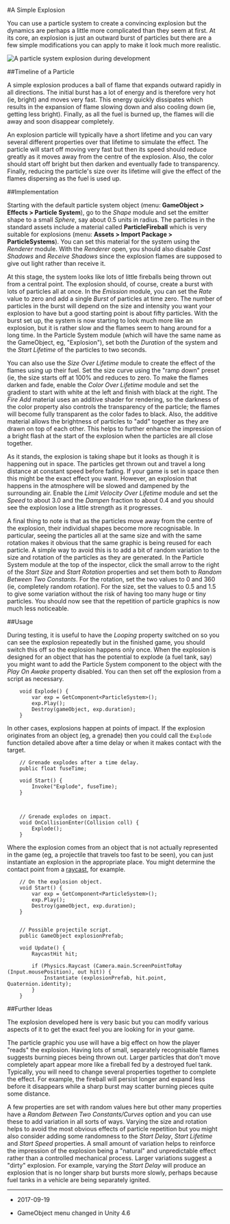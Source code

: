 #A Simple Explosion

You can use a particle system to create a convincing explosion but the dynamics are perhaps a little more complicated than they seem at first. At its core, an explosion is just an outward burst of particles but there are a few simple modifications you can apply to make it look much more realistic.

![A particle system explosion during development](../uploads/Main/PartSysExpScreenshot.png)


##Timeline of a Particle

A simple explosion produces a ball of flame that expands outward rapidly in all directions. The initial burst has a lot of energy and is therefore very hot (ie, bright) and moves very fast. This energy quickly dissipates which results in the expansion of flame slowing down and also cooling down (ie, getting less bright). Finally, as all the fuel is burned up, the flames will die away and soon disappear completely.

An explosion particle will typically have a short lifetime and you can vary several different properties over that lifetime to simulate the effect. The particle will start off moving very fast but then its speed should reduce greatly as it moves away from the centre of the explosion. Also, the color should start off bright but then darken and eventually fade to transparency. Finally, reducing the particle's size over its lifetime will give the effect of the flames dispersing as the fuel is used up.


##Implementation

Starting with the default particle system object (menu: __GameObject &gt; Effects &gt; Particle System__), go to the _Shape_ module and set the emitter shape to a small _Sphere_, say about 0.5 units in radius. The particles in the standard assets include a material called __ParticleFireball__ which is very suitable for explosions (menu: __Assets &gt; Import Package &gt; ParticleSystems__). You can set this material for the system using the _Renderer_ module.
With the _Renderer_ open, you should also disable _Cast Shadows_ and _Receive Shadows_ since the explosion flames are supposed to give out light rather than receive it.

At this stage, the system looks like lots of little fireballs being thrown out from a central point. The explosion should, of course, create a burst with lots of particles all at once. In the _Emission_ module, you can set the _Rate_ value to zero and add a single _Burst_ of particles at time zero. The number of particles in the burst will depend on the size and intensity you want your explosion to have but a good starting point is about fifty particles. With the burst set up, the system is now starting to look much more like an explosion, but it is rather slow and the flames seem to hang around for a long time. In the Particle System module (which will have the same name as the GameObject, eg, "Explosion"), set both the _Duration_ of the system and the _Start Lifetime_ of the particles to two seconds.

You can also use the _Size Over Lifetime_ module to create the effect of the flames using up their fuel. Set the size curve using the "ramp down" preset (ie, the size starts off at 100% and reduces to zero. To make the flames darken and fade, enable the _Color Over Lifetime_ module and set the gradient to start with white at the left and finish with black at the right. The _Fire Add_ material uses an additive shader for rendering, so the darkness of the color property also controls the transparency of the particle; the flames will become fully transparent as the color fades to black. Also, the additive material allows the brightness of particles to "add" together as they are drawn on top of each other. This helps to further enhance the impression of a bright flash at the start of the explosion when the particles are all close together.

As it stands, the explosion is taking shape but it looks as though it is happening out in space. The particles get thrown out and travel a long distance at constant speed before fading. If your game is set in space then this might be the exact effect you want. However, an explosion that happens in the atmosphere will be slowed and dampened by the surrounding air. Enable the _Limit Velocity Over Lifetime_ module and set the _Speed_ to about 3.0 and the _Dampen_ fraction to about 0.4 and you should see the explosion lose a little strength as it progresses.

A final thing to note is that as the particles move away from the centre of the explosion, their individual shapes become more recognisable. In particular, seeing the particles all at the same size and with the same rotation makes it obvious that the same graphic is being reused for each particle. A simple way to avoid this is to add a bit of random variation to the size and rotation of the particles as they are generated. In the Particle System module at the top of the inspector, click the small arrow to the right of the _Start Size_ and _Start Rotation_ properties and set them both to _Random Between Two Constants_. For the rotation, set the two values to 0 and 360 (ie, completely random rotation). For the size, set the values to 0.5 and 1.5 to give some variation without the risk of having too many huge or tiny particles. You should now see that the repetition of particle graphics is now much less noticeable.


##Usage

During testing, it is useful to have the _Looping_ property switched on so you can see the explosion repeatedly but in the finished game, you should switch this off so the explosion happens only once. When the explosion is designed for an object that has the potential to explode (a fuel tank, say) you might want to add the Particle System component to the object with the _Play On Awake_ property disabled. You can then set off the explosion from a script as necessary. 

````
	void Explode() {
		var exp = GetComponent<ParticleSystem>();
		exp.Play();
		Destroy(gameObject, exp.duration);
	}
````

In other cases, explosions happen at points of impact. If the explosion originates from an object (eg, a grenade) then you could call the `Explode` function detailed above after a time delay or when it makes contact with the target.

````
	// Grenade explodes after a time delay.
	public float fuseTime;

	void Start() {
		Invoke("Explode", fuseTime);
	}



	// Grenade explodes on impact.
	void OnCollisionEnter(Collision coll) {
		Explode();
	}
````

Where the explosion comes from an object that is not actually represented in the game (eg, a projectile that travels too fast to be seen), you can just instantiate an explosion in the appropriate place. You might determine the contact point from a [raycast](ScriptRef:Physics.Raycast.html), for example.

````
	// On the explosion object.
	void Start() {
		var exp = GetComponent<ParticleSystem>();
		exp.Play();
		Destroy(gameObject, exp.duration);
	}

	
	// Possible projectile script.
	public GameObject explosionPrefab;

	void Update() {
		RaycastHit hit;

		if (Physics.Raycast (Camera.main.ScreenPointToRay (Input.mousePosition), out hit)) {
			Instantiate (explosionPrefab, hit.point, Quaternion.identity);
		}
	}
````

##Further Ideas

The explosion developed here is very basic but you can modify various aspects of it to get the exact feel you are looking for in your game.

The particle graphic you use will have a big effect on how the player "reads" the explosion. Having lots of small, separately recognisable flames suggests burning pieces being thrown out. Larger particles that don't move completely apart appear more like a fireball fed by a destroyed fuel tank. Typically, you will need to change several properties together to complete the effect. For example, the fireball will persist longer and expand less before it disappears while a sharp burst may scatter burning pieces quite some distance.

A few properties are set with random values here but other many properties have a _Random Between Two Constants/Curves_ option and you can use these to add variation in all sorts of ways. Varying the size and rotation helps to avoid the most obvious effects of particle repetition but you might also consider adding some randomness to the _Start Delay_, _Start Lifetime_ and _Start Speed_ properties. A small amount of variation helps to reinforce the impression of the explosion being a "natural" and unpredictable effect rather than a controlled mechanical process. Larger variations suggest a "dirty" explosion. For example, varying the _Start Delay_ will produce an explosion that is no longer sharp but bursts more slowly, perhaps because fuel tanks in a vehicle are being separately ignited.

---

* <span class="page-edit">2017-09-19  <!-- include IncludeTextAmendPageSomeEdit --></span>

* <span class="page-history">GameObject menu changed in Unity 4.6</span>